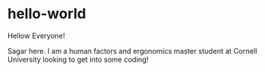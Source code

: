 # hello-world

Hellow Everyone!

Sagar here. I am a human factors and ergonomics master student at Cornell University looking to get into some coding!
